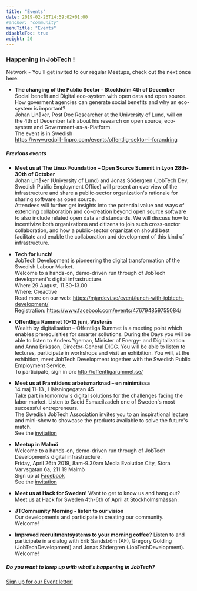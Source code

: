 ```yaml
---
title: "Events"
date: 2019-02-26T14:59:02+01:00
#anchor: "community"
menuTitle: "Events"
disableToc: true
weight: 20
---
```


### Happening in JobTech ! ###

Network - You'll get invited to our regular Meetups, check out the next once here:  

- **The changing of the Public Sector - Stockholm 4th of December**  
Social benefit and Digital eco-system with open data and open source.
How goverment agencies can generate social benefits and why an eco-system is important?  
Johan Linåker, Post Doc Researcher at  the University of Lund, will on the 4th of December talk about his research on open source, eco-system and Government-as-a-Platform.    
The event is in Swedish  
https://www.redpill-linpro.com/events/offentlig-sektor-i-forandring


##### **Previous events** 

- **Meet us at The Linux Foundation – Open Source Summit in Lyon 28th-30th of October**  
Johan Linåker (University of Lund) and Jonas Södergren (JobTech Dev, Swedish Public Employment Office) will present an overview of the infrastructure and share a public-sector organization's rationale for sharing software as open source.  
Attendees will further get insights into the potential value and ways of extending collaboration and co-creation beyond open source software to also include related open data and standards. We will discuss how to incentivize both organizations and citizens to join such cross-sector collaboration, and how a public-sector
organization should best facilitate and enable the collaboration and development of this kind of infrastructure.


- **Tech for lunch!**  
JobTech Development is pioneering the digital transformation of the Swedish Labour Market.   
Welcome to a hands-on, demo-driven run through of JobTech development's digital infrastructure.  
When: 29 August, 11.30-13.00  
Where: Creactive  
Read more on our web: https://mjardevi.se/event/lunch-with-jobtech-development/   
Registration: https://www.facebook.com/events/476794859755084/

- **Offentliga Rummet 10-12 juni, Västerås**  
Wealth by digitalisation – Offentliga Rummet is a meeting point which enables prerequisities for smarter sollutions. 
During the Days you will be able to listen to Anders Ygeman, Minister of Energy- and Digitalization and Anna Eriksson, 
Director-General DIGG. You will be able to listen to lectures, participate in workshops and visit an exhibition. 
You will, at the exhibition, meet JobTech Development together with the Swedish Public Employment Service.   
To participate, sign in on:
http://offentligarummet.se/

- **Meet us at Framtidens arbetsmarknad – en minimässa**  
14 maj 11-13 , Hälsningegatan 45  
Take part in tomorrow's digital solutions for the challenges facing the labor market. 
Listen to Saeid Esmaeilzadeh one of Sweden's most successful entrepreneurs.  
The Swedish JobTech Association invites you to an inspirational lecture and mini-show to showcase the products available to solve the future's match.  
See the <a href="/pdfjs/web/viewer.html?file=/pdf/minimassa.pdf" target="_blank" >invitation</a>

- **Meetup in Malmö**   
Welcome to a hands-on, demo-driven run through of JobTech Developments digital infrastructure.  
Friday, April 26th 2019, 8am-9.30am
Media Evolution City, Stora Varvsgatan 6a, 211 19 Malmö  
Sign up at [Facebook](https://www.facebook.com/events/2840552519503280/?active_tab=about)  
See the [invitation](/img/MEC.png)

- **Meet us at Hack for Sweden!** 
Want to get to know us and hang out? Meet us at Hack for Sweden 4th-6th of April at Stockholmsmässan.

- **JTCommunity Morning - listen to our vision**  
Our developments and participate in creating our community.  
Welcome! 

- **Improved recruitmentsystems to your morning coffee?** 
Listen to and participate in a dialog with Erik Sandström (AF), Gregory Golding (JobTechDevelopment) and Jonas Södergren (JobTechDevelopment).  
Welcome! 

##### Do you want to keep up with what's happening in JobTech?
[Sign up for our Event letter!](https://gansub.com/s/oeGL7cn4Km/)



